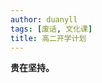 ```yaml
---
author: duanyll
tags: [废话, 文化课]
title: 高二开学计划
---
```


<!-- 高二上期的话，我主要觉得我应该多放一些精力在竞赛上面。就我目前高一的状况来看，我为竞赛做的付出并不算多，除了在学校周末和假期能够真正花时间在竞赛上之外，平时在家或者在学校几乎没有写过题或者看书之类的。我自认为我现在的水平应该是在原来的NOIP能够有400+，然而现在NOIP变成了CSP，€€￡至今连CSP什么时候举办，奖项怎么设置都没有公布（虽然我估计变数不会太大），也不能确定高校自主招生对这个CSP的认可度如何（不知道教育部是个什么态度），总之就是目前的局面下，只有省选是比较稳的（有IOI就会有NOI，有NOI就会有省选），如果我能在SCOI2020中取得还可以的成绩（不一定进队），应该是可以在自招中取得优势的，应该比这个虚无缥缈的CSP稳一点。综上所述，我估计我要到明年省选才退竞赛（AFO AFC）了。 -->

<!--但是我也不计划要做到高一精英班那几位巨佬全停课的程度，具体花多少时间在竞赛上还得看学校安排，总之应该比高一更重视竞赛学习了。在上述前提下，我对我文化成绩的目标是尽量进前50，不出前100，以后等我退竞赛了再冲击前20前10（我觉得我做不到彻底的两开花，但是文化课不能跑太远）。-->

<!--有关于上学期期末考我其实**没有太多好说的**。状态的问题吧，当时我自我感觉都很*飘*。看小分并没有反映出什么具体的问题，除了物理的实验题以及语文试卷的书写问题外，问题其实都难以做出在平时具有针对性的改进方案（实在话）。还是心理上的紧张度设置的不对（大了还是小了？）。以后要再做的话，依一句对我而言很管用的话，*“哪有那么多讲究”*，该怎么来怎么来就是了。-->

<!--高二的各科教材我大概是预习过了（我只有15天暑假还要写作业），对我来说不算困难。开学以后能做到的事，其实没有什么新意，还是老的几样：-->

<!--1.  语文背书尽早完成-->

<!--2.  多刷题，贵在多改错，多总结（我不认为我是有精力把全天下的题都刷一遍的人，我应该多往下钻）-->

<!--3.  注意定时训练，利用周末和晚自习时间（习惯了，就没有什么讲究了）-->

<!--4.  尝试一下多提问（我原来没有这样的习惯，但我看到文化课成绩好的大佬们似乎都这么做，我也可以试试）-->

**贵在坚持。**
